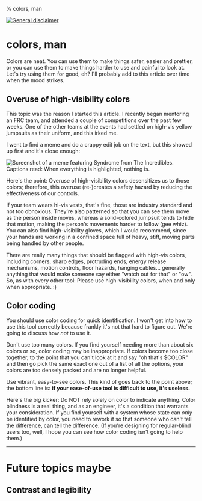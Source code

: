% colors, man

[![General disclaimer](https://img.shields.io/badge/disclaimer-general-brightgreen.svg)](/advice/disclaimers.md#general)

# colors, man

Colors are neat. You can use them to make things safer, easier and prettier, or you can use them to make things harder to use and painful to look at. Let's try using them for good, eh? I'll probably add to this article over time when the mood strikes.

## Overuse of high-visibility colors

This topic was the reason I started this article. I recently began mentoring an FRC team, and attended a couple of competitions over the past few weeks. One of the other teams at the events had settled on high-vis yellow jumpsuits as their uniform, and this irked me.

I went to find a meme and do a crappy edit job on the text, but this showed up first and it's close enough:

![Screenshot of a meme featuring Syndrome from The Incredibles. Captions read: When everything is highlighted, nothing is.](/images/when-everything-is-highlighted.png)

Here's the point: Overuse of high-visibility colors desensitizes us to those colors; therefore, this overuse (re-)creates a safety hazard by reducing the effectiveness of our controls.

If your team wears hi-vis vests, that's fine, those are industry standard and not too obnoxious. They're also patterned so that you can see them move as the person inside moves, whereas a solid-colored jumpsuit tends to hide that motion, making the person's movements harder to follow (gee whiz). You can also find high-visibility gloves, which I would recommend, since your hands are working in a confined space full of heavy, stiff, moving parts being handled by other people.

There are really many things that should be flagged with high-vis colors, including corners, sharp edges, protruding ends, energy release mechanisms, motion controls, floor hazards, hanging cables... generally anything that would make someone say either "watch out for that" or "ow". So, as with every other tool: Please use high-visibility colors, when and only when appropriate. :)

## Color coding

You should use color coding for quick identification. I won't get into how to use this tool correctly because frankly it's not that hard to figure out. We're going to discuss how _not_ to use it.

Don't use too many colors. If you find yourself needing more than about six colors or so, color coding may be inappropriate. If colors become too close together, to the point that you can't look at it and say "oh that's $COLOR" and then go pick the same exact one out of a list of all the options, your colors are too densely packed and are no longer helpful.

Use vibrant, easy-to-see colors. This kind of goes back to the point above; the bottom line is: **if your ease-of-use tool is difficult to use, it's useless.**

Here's the big kicker: Do NOT rely solely on color to indicate anything. Color blindness is a real thing, and as an engineer, it's a condition that warrants your consideration. If you find yourself with a system whose state can _only_ be identified by color, you need to rework it so that someone who can't tell the difference, can tell the difference. (If you're designing for regular-blind users too, well, I hope you can see how color coding isn't going to help them.)

---------------------

# Future topics maybe

## Contrast and legibility